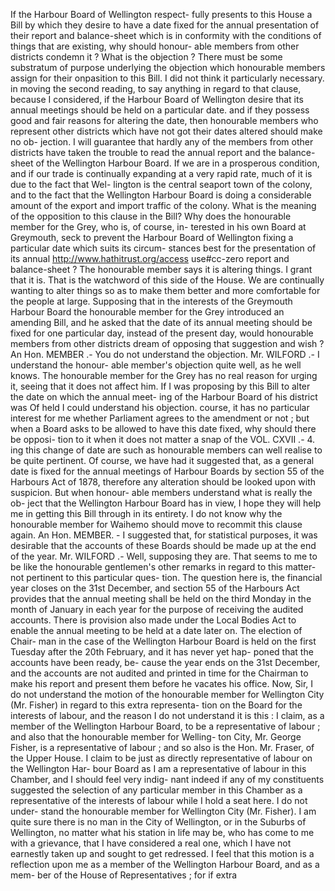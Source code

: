 If the Harbour Board of Wellington respect- fully presents to this House a Bill by which they desire to have a date fixed for the annual presentation of their report and balance-sheet which is in conformity with the conditions of things that are existing, why should honour- able members from other districts condemn it ? What is the objection ? There must be some substratum of purpose underlying the objection which honourable members assign for their onpasition to this Bill. I did not think it particularly necessary. in moving the second reading, to say anything in regard to that clause, because I considered, if the Harbour Board of Wellington desire that its annual meetings should be held on a particular date. and if they possess good and fair reasons for altering the date, then honourable members who represent other districts which have not got their dates altered should make no ob- jection. I will guarantee that hardly any of the members from other districts have taken the trouble to read the annual report and the balance-sheet of the Wellington Harbour Board. If we are in a prosperous condition, and if our trade is continually expanding at a very rapid rate, much of it is due to the fact that Wel- lington is the central seaport town of the colony, and to the fact that the Wellington Harbour Board is doing a considerable amount of the export and import traffic of the colony. What is the meaning of the opposition to this clause in the Bill? Why does the honourable member for the Grey, who is, of course, in- terested in his own Board at Greymouth, seck to prevent the Harbour Board of Wellington fixing a particular date which suits its circum- stances best for the presentation of its annual http://www.hathitrust.org/access use#cc-zero report and balance-sheet ? The honourable member says it is altering things. I grant that it is. That is the watchword of this side of the House. We are continually wanting to alter things so as to make them better and more comfortable for the people at large. Supposing that in the interests of the Greymouth Harbour Board the honourable member for the Grey introduced an amending Bill, and he asked that the date of its annual meeting should be fixed for one particular day, instead of the present day, would honourable members from other districts dream of opposing that suggestion and wish ? An Hon. MEMBER .- You do not understand the objection. Mr. WILFORD .- I understand the honour- able member's objection quite well, as he well knows. The honourable member for the Grey has no real reason for urging it, seeing that it does not affect him. If I was proposing by this Bill to alter the date on which the annual meet- ing of the Harbour Board of his district was Of held I could understand his objection. course, it has no particular interest for me whether Parliament agrees to the amendment or not ; but when a Board asks to be allowed to have this date fixed, why should there be opposi- tion to it when it does not matter a snap of the VOL. CXVII .- 4. ing this change of date are such as honourable members can well realise to be quite pertinent. Of course, we have had it suggested that, as a general date is fixed for the annual meetings of Harbour Boards by section 55 of the Harbours Act of 1878, therefore any alteration should be looked upon with suspicion. But when honour- able members understand what is really the ob- ject that the Wellington Harbour Board has in view, I hope they will help me in getting this Bill through in its entirety. I do not know why the honourable member for Waihemo should move to recommit this clause again. An Hon. MEMBER. - I suggested that, for statistical purposes, it was desirable that the accounts of these Boards should be made up at the end of the year. Mr. WILFORD .- Well, supposing they are. That seems to me to be like the honourable gentlemen's other remarks in regard to this matter-not pertinent to this particular ques- tion. The question here is, the financial year closes on the 31st December, and section 55 of the Harbours Act provides that the annual meeting shall be held on the third Monday in the month of January in each year for the purpose of receiving the audited accounts. There is provision also made under the Local Bodies Act to enable the annual meeting to be held at a date later on. The election of Chair- man in the case of the Wellington Harbour Board is held on the first Tuesday after the 20th February, and it has never yet hap- poned that the accounts have been ready, be- cause the year ends on the 31st December, and the accounts are not audited and printed in time for the Chairman to make his report and present them before he vacates his office. Now, Sir, I do not understand the motion of the honourable member for Wellington City (Mr. Fisher) in regard to this extra representa- tion on the Board for the interests of labour, and the reason I do not understand it is this : I claim, as a member of the Wellington Harbour Board, to be a representative of labour ; and also that the honourable member for Welling- ton City, Mr. George Fisher, is a representative of labour ; and so also is the Hon. Mr. Fraser, of the Upper House. I claim to be just as directly representative of labour on the Wellington Har- bour Board as I am a representative of labour in this Chamber, and I should feel very indig- nant indeed if any of my constituents suggested the selection of any particular member in this Chamber as a representative of the interests of labour while I hold a seat here. I do not under- stand the honourable member for Wellington City (Mr. Fisher). I am quite sure there is no man in the City of Wellington, or in the Suburbs of Wellington, no matter what his station in life may be, who has come to me with a grievance, that I have considered a real one, which I have not earnestly taken up and sought to get redressed. I feel that this motion is a reflection upon me as a member of the Wellington Harbour Board, and as a mem- ber of the House of Representatives ; for if extra 